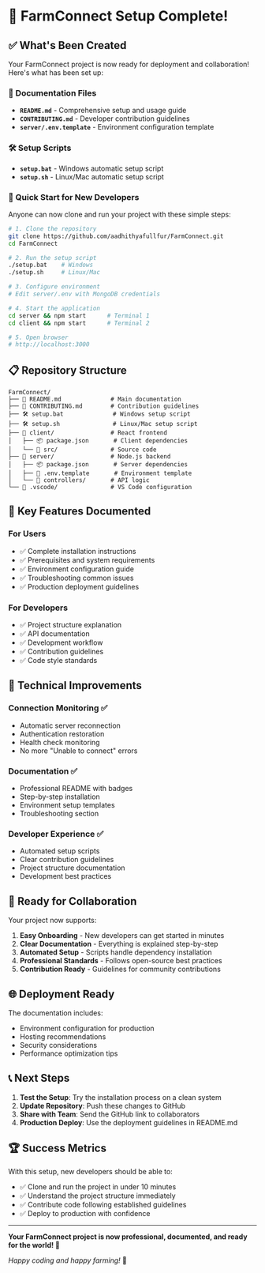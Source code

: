 # 🎉 FarmConnect Setup Complete!

## ✅ What's Been Created

Your FarmConnect project is now ready for deployment and collaboration! Here's what has been set up:

### 📖 Documentation Files
- **`README.md`** - Comprehensive setup and usage guide
- **`CONTRIBUTING.md`** - Developer contribution guidelines
- **`server/.env.template`** - Environment configuration template

### 🛠️ Setup Scripts  
- **`setup.bat`** - Windows automatic setup script
- **`setup.sh`** - Linux/Mac automatic setup script

### 🚀 Quick Start for New Developers

Anyone can now clone and run your project with these simple steps:

```bash
# 1. Clone the repository
git clone https://github.com/aadhithyafullfur/FarmConnect.git
cd FarmConnect

# 2. Run the setup script
./setup.bat    # Windows
./setup.sh     # Linux/Mac  

# 3. Configure environment
# Edit server/.env with MongoDB credentials

# 4. Start the application
cd server && npm start      # Terminal 1
cd client && npm start      # Terminal 2

# 5. Open browser
# http://localhost:3000
```

## 📋 Repository Structure

```
FarmConnect/
├── 📖 README.md              # Main documentation
├── 🤝 CONTRIBUTING.md        # Contribution guidelines  
├── 🛠️ setup.bat              # Windows setup script
├── 🛠️ setup.sh               # Linux/Mac setup script
├── 📁 client/                # React frontend
│   ├── 📦 package.json       # Client dependencies
│   └── 📁 src/               # Source code
├── 📁 server/                # Node.js backend  
│   ├── 📦 package.json       # Server dependencies
│   ├── 🔧 .env.template       # Environment template
│   └── 📁 controllers/       # API logic
└── 📁 .vscode/               # VS Code configuration
```

## 🌟 Key Features Documented

### For Users
- ✅ Complete installation instructions  
- ✅ Prerequisites and system requirements
- ✅ Environment configuration guide
- ✅ Troubleshooting common issues
- ✅ Production deployment guidelines

### For Developers
- ✅ Project structure explanation
- ✅ API documentation  
- ✅ Development workflow
- ✅ Contribution guidelines
- ✅ Code style standards

## 🔧 Technical Improvements

### Connection Monitoring ✅
- Automatic server reconnection
- Authentication restoration  
- Health check monitoring
- No more "Unable to connect" errors

### Documentation ✅  
- Professional README with badges
- Step-by-step installation
- Environment setup templates
- Troubleshooting section

### Developer Experience ✅
- Automated setup scripts
- Clear contribution guidelines  
- Project structure documentation
- Development best practices

## 🚀 Ready for Collaboration

Your project now supports:

1. **Easy Onboarding** - New developers can get started in minutes
2. **Clear Documentation** - Everything is explained step-by-step  
3. **Automated Setup** - Scripts handle dependency installation
4. **Professional Standards** - Follows open-source best practices
5. **Contribution Ready** - Guidelines for community contributions

## 🌐 Deployment Ready

The documentation includes:
- Environment configuration for production
- Hosting recommendations  
- Security considerations
- Performance optimization tips

## 📞 Next Steps

1. **Test the Setup**: Try the installation process on a clean system
2. **Update Repository**: Push these changes to GitHub
3. **Share with Team**: Send the GitHub link to collaborators
4. **Production Deploy**: Use the deployment guidelines in README.md

## 🏆 Success Metrics

With this setup, new developers should be able to:
- ✅ Clone and run the project in under 10 minutes  
- ✅ Understand the project structure immediately
- ✅ Contribute code following established guidelines
- ✅ Deploy to production with confidence

---

**Your FarmConnect project is now professional, documented, and ready for the world! 🌾**

*Happy coding and happy farming!* 🚜
